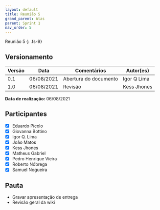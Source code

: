 ```yaml
---
layout: default
title: Reunião 5
grand_parent: Atas
parent: Sprint 1
nav_order: 5
---
```


Reunião 5
{: .fs-9}

## Versionamento

|Versão | Data | Comentários | Autor(es) |
|-------|------|-------------|-----------|
|0.1|06/08/2021| Abertura do documento | Igor Q Lima|
|1.0|06/08/2021| Revisão | Kess Jhones|

__Data de realização:__ 06/08/2021

## Participantes

- [X] Eduardo Pícolo
- [X] Giovanna Bottino
- [X] Igor Q. Lima
- [X] João Matos
- [X] Kess Jhones
- [X] Matheus Gabriel
- [X] Pedro Henrique Vieira
- [X] Roberto Nóbrega
- [X] Samuel Nogueira

## Pauta

- Gravar apresentação de entrega
- Revisão geral da wiki
